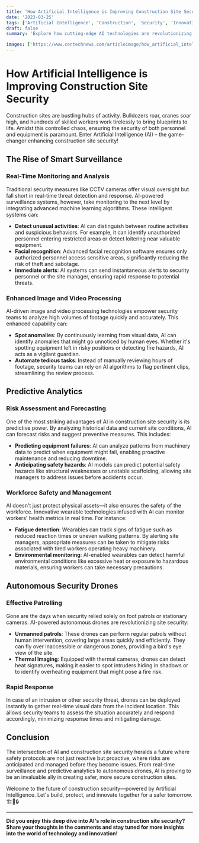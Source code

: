 ```yaml
---
title: 'How Artificial Intelligence is Improving Construction Site Security'
date: '2023-03-25'
tags: ['Artificial Intelligence', 'Construction', 'Security', 'Innovation']
draft: false
summary: 'Explore how cutting-edge AI technologies are revolutionizing construction site security by enhancing monitoring, predicting risks, and ensuring a safer work environment.'

images: ['https://www.contechnews.com/articleimage/how_artificial_intelligence_is_improving_construction_site_security.webp']
---
```


# How Artificial Intelligence is Improving Construction Site Security

Construction sites are bustling hubs of activity. Bulldozers roar, cranes soar high, and hundreds of skilled workers work tirelessly to bring blueprints to life. Amidst this controlled chaos, ensuring the security of both personnel and equipment is paramount. Enter Artificial Intelligence (AI) – the game-changer enhancing construction site security!

## The Rise of Smart Surveillance

### Real-Time Monitoring and Analysis

Traditional security measures like CCTV cameras offer visual oversight but fall short in real-time threat detection and response. AI-powered surveillance systems, however, take monitoring to the next level by integrating advanced machine learning algorithms. These intelligent systems can:

- **Detect unusual activities**: AI can distinguish between routine activities and suspicious behaviors. For example, it can identify unauthorized personnel entering restricted areas or detect loitering near valuable equipment.
- **Facial recognition**: Advanced facial recognition software ensures only authorized personnel access sensitive areas, significantly reducing the risk of theft and sabotage.
- **Immediate alerts**: AI systems can send instantaneous alerts to security personnel or the site manager, ensuring rapid response to potential threats.

### Enhanced Image and Video Processing

AI-driven image and video processing technologies empower security teams to analyze high volumes of footage quickly and accurately. This enhanced capability can:

- **Spot anomalies**: By continuously learning from visual data, AI can identify anomalies that might go unnoticed by human eyes. Whether it's spotting equipment left in risky positions or detecting fire hazards, AI acts as a vigilant guardian.
- **Automate tedious tasks**: Instead of manually reviewing hours of footage, security teams can rely on AI algorithms to flag pertinent clips, streamlining the review process.

## Predictive Analytics

### Risk Assessment and Forecasting

One of the most striking advantages of AI in construction site security is its predictive power. By analyzing historical data and current site conditions, AI can forecast risks and suggest preventive measures. This includes:

- **Predicting equipment failures**: AI can analyze patterns from machinery data to predict when equipment might fail, enabling proactive maintenance and reducing downtime.
- **Anticipating safety hazards**: AI models can predict potential safety hazards like structural weaknesses or unstable scaffolding, allowing site managers to address issues before accidents occur.

### Workforce Safety and Management

AI doesn't just protect physical assets—it also ensures the safety of the workforce. Innovative wearable technologies infused with AI can monitor workers' health metrics in real time. For instance:

- **Fatigue detection**: Wearables can track signs of fatigue such as reduced reaction times or uneven walking patterns. By alerting site managers, appropriate measures can be taken to mitigate risks associated with tired workers operating heavy machinery.
- **Environmental monitoring**: AI-enabled wearables can detect harmful environmental conditions like excessive heat or exposure to hazardous materials, ensuring workers can take necessary precautions.

## Autonomous Security Drones

### Effective Patrolling

Gone are the days when security relied solely on foot patrols or stationary cameras. AI-powered autonomous drones are revolutionizing site security:

- **Unmanned patrols**: These drones can perform regular patrols without human intervention, covering large areas quickly and efficiently. They can fly over inaccessible or dangerous zones, providing a bird's eye view of the site.
- **Thermal Imaging**: Equipped with thermal cameras, drones can detect heat signatures, making it easier to spot intruders hiding in shadows or to identify overheating equipment that might pose a fire risk.

### Rapid Response

In case of an intrusion or other security threat, drones can be deployed instantly to gather real-time visual data from the incident location. This allows security teams to assess the situation accurately and respond accordingly, minimizing response times and mitigating damage.

## Conclusion

The intersection of AI and construction site security heralds a future where safety protocols are not just reactive but proactive, where risks are anticipated and managed before they become issues. From real-time surveillance and predictive analytics to autonomous drones, AI is proving to be an invaluable ally in creating safer, more secure construction sites.

Welcome to the future of construction security—powered by Artificial Intelligence. Let's build, protect, and innovate together for a safer tomorrow. 🏗️🤖🔒

---

**Did you enjoy this deep dive into AI's role in construction site security? Share your thoughts in the comments and stay tuned for more insights into the world of technology and innovation!**